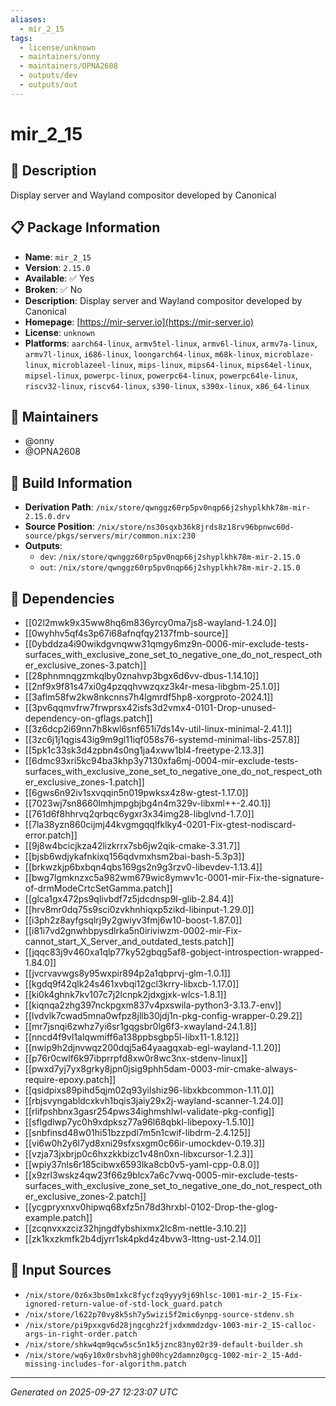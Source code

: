 ```yaml
---
aliases:
  - mir_2_15
tags:
  - license/unknown
  - maintainers/onny
  - maintainers/OPNA2608
  - outputs/dev
  - outputs/out
---
```


# mir_2_15

## 📝 Description

Display server and Wayland compositor developed by Canonical

## 📋 Package Information

- **Name**: `mir_2_15`
- **Version**: `2.15.0`
- **Available**: ✅ Yes
- **Broken**: ✅ No
- **Description**: Display server and Wayland compositor developed by Canonical
- **Homepage**: [https://mir-server.io](https://mir-server.io)
- **License**: `unknown`
- **Platforms**: `aarch64-linux`, `armv5tel-linux`, `armv6l-linux`, `armv7a-linux`, `armv7l-linux`, `i686-linux`, `loongarch64-linux`, `m68k-linux`, `microblaze-linux`, `microblazeel-linux`, `mips-linux`, `mips64-linux`, `mips64el-linux`, `mipsel-linux`, `powerpc-linux`, `powerpc64-linux`, `powerpc64le-linux`, `riscv32-linux`, `riscv64-linux`, `s390-linux`, `s390x-linux`, `x86_64-linux`
## 👥 Maintainers

- @onny
- @OPNA2608


## 🔧 Build Information

- **Derivation Path**: `/nix/store/qwnggz60rp5pv0nqp66j2shyplkhk78m-mir-2.15.0.drv`
- **Source Position**: `/nix/store/ns30sqxb36k8jrds8z18rv96bpnwc60d-source/pkgs/servers/mir/common.nix:230`
- **Outputs**:
  - `dev`:  `/nix/store/qwnggz60rp5pv0nqp66j2shyplkhk78m-mir-2.15.0`
  - `out`:  `/nix/store/qwnggz60rp5pv0nqp66j2shyplkhk78m-mir-2.15.0`

## 🔗 Dependencies

- [[02l2mwk9x35ww8hq6m836yrcy0ma7js8-wayland-1.24.0]]
- [[0wyhhv5qf4s3p67i68afnqfqy2137fmb-source]]
- [[0ybddza4i90wikdgvnqww31qmgy6mz9n-0006-mir-exclude-tests-surfaces_with_exclusive_zone_set_to_negative_one_do_not_respect_other_exclusive_zones-3.patch]]
- [[28phnmnqgzmkqlby0znahvp3bgx6d6vv-dbus-1.14.10]]
- [[2nf9x9f81s47xi0g4pzqqhvwzqxz3k4r-mesa-libgbm-25.1.0]]
- [[3aflm58fw2kw8nkcnns7h4lgmrdf5hp8-xorgproto-2024.1]]
- [[3pv6qqmvfrw7frwprsx42isfs3d2vmx4-0101-Drop-unused-dependency-on-gflags.patch]]
- [[3z6dcp2i69nn7h8kwl6snf651i7ds14v-util-linux-minimal-2.41.1]]
- [[3zc6j1j1qgis43ig9m9gl11iqf058s76-systemd-minimal-libs-257.8]]
- [[5pk1c33sk3d4zpbn4s0ng1ja4xww1bl4-freetype-2.13.3]]
- [[6dmc93xri5kc94ba3khp3y7130xfa6mj-0004-mir-exclude-tests-surfaces_with_exclusive_zone_set_to_negative_one_do_not_respect_other_exclusive_zones-1.patch]]
- [[6gws6n92iv1sxvqqin5n019pwksx4z8w-gtest-1.17.0]]
- [[7023wj7sn8660lmhjmpgbjbg4n4m329v-libxml++-2.40.1]]
- [[761d6f8hhrvq2qrbqc6ygxr3x34img28-libglvnd-1.7.0]]
- [[7la38yzn860cijmj44kvgmgqqlfklky4-0201-Fix-gtest-nodiscard-error.patch]]
- [[9j8w4bcicjkza42lizkrrx7sb6jw2qik-cmake-3.31.7]]
- [[bjsb6wdjykafnkixq156qdvmxhsm2bai-bash-5.3p3]]
- [[brkwzkjp6bxbqn4qbs169gs2n9g3rzv0-libevdev-1.13.4]]
- [[bwg7lgmknzxc5a982wm679wic8ymwv1c-0001-mir-Fix-the-signature-of-drmModeCrtcSetGamma.patch]]
- [[glca1gx472ps9qlivbdf7z5jdcdnsp9l-glib-2.84.4]]
- [[hrv8mr0dq75s9sci0zvkhnhiqxp5zikd-libinput-1.29.0]]
- [[i3ph2z8ayfgsqlrj9y2gwiyv3fmj6w10-boost-1.87.0]]
- [[i81i7vd2gnwhbpysdlrka5n0iriviwzm-0002-mir-Fix-cannot_start_X_Server_and_outdated_tests.patch]]
- [[jqqc83j9v460xa1qlp77ky52gbqg5af8-gobject-introspection-wrapped-1.84.0]]
- [[jvcrvavwgs8y95wxpir894p2a1qbprvj-glm-1.0.1]]
- [[kgdq9f42qlk24s461xvbqi12gcl3krry-libxcb-1.17.0]]
- [[ki0k4ghnk7kv107c7j2lcnpk2jdxgjxk-wlcs-1.8.1]]
- [[kiqnqa2zhg397nckpgxm837v4pxswila-python3-3.13.7-env]]
- [[lvdvlk7cwad5mna0wfpz8jllb30jdj1n-pkg-config-wrapper-0.29.2]]
- [[mr7jsnqi6zwhz7yi6sr1gqgsbr0lg6f3-xwayland-24.1.8]]
- [[nncd4f9vl1alqwmiff6a138ppbsgbp5l-libx11-1.8.12]]
- [[nwip9h2djnvwqz200dqj5a64yaagqxab-egl-wayland-1.1.20]]
- [[p76r0cwlf6k97ibprrpfd8xw0r8wc3nx-stdenv-linux]]
- [[pwxd7yj7yx8grky8jpn0jsig9phh5dam-0003-mir-cmake-always-require-epoxy.patch]]
- [[qsidpixs89pihd5qjm02q93yilshiz96-libxkbcommon-1.11.0]]
- [[rbjsvyngabldcxkvh1bqis3jaiy29x2j-wayland-scanner-1.24.0]]
- [[rlifpshbnx3gasr254pws34ighmshlwl-validate-pkg-config]]
- [[sflgdlwp7yc0h9xdpksz77a96l68qbkl-libepoxy-1.5.10]]
- [[snbfinsd48w01hi51bzzpdl7m5n1cwif-libdrm-2.4.125]]
- [[vi6w0h2y6l7yd8xni29sfxsxgm0c66ir-umockdev-0.19.3]]
- [[vzja73jxbrjp0c6hxzkkbizc1v48n0xn-libxcursor-1.2.3]]
- [[wpiy37nls6r185cibwx6593lka8cb0v5-yaml-cpp-0.8.0]]
- [[x9zrl3wskz4qw23f66z9blcx7a6c7vwq-0005-mir-exclude-tests-surfaces_with_exclusive_zone_set_to_negative_one_do_not_respect_other_exclusive_zones-2.patch]]
- [[ycgpryxnxv0hipwq68xfz5n78d3hrxbl-0102-Drop-the-glog-example.patch]]
- [[zcqnvxxzciz32hjngdfybshixmx2lc8m-nettle-3.10.2]]
- [[zk1kxzkmfk2b4djyrr1sk4pkd4z4bvw3-lttng-ust-2.14.0]]

## 📁 Input Sources

- `/nix/store/0z6x3bs0m1xkc8fycfzq9yyy9j69hlsc-1001-mir-2_15-Fix-ignored-return-value-of-std-lock_guard.patch`
- `/nix/store/l622p70vy8k5sh7y5wizi5f2mic6ynpg-source-stdenv.sh`
- `/nix/store/pi9pxxgv6d28jngcghz2fjxdxmmdzdgv-1003-mir-2_15-calloc-args-in-right-order.patch`
- `/nix/store/shkw4qm9qcw5sc5n1k5jznc83ny02r39-default-builder.sh`
- `/nix/store/wq6y10x0rsbvh8jgh00hcy2damnz0gcg-1002-mir-2_15-Add-missing-includes-for-algorithm.patch`

---
*Generated on 2025-09-27 12:23:07 UTC*
